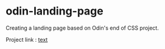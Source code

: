 # odin-landing-page
Creating a landing page based on Odin's end of CSS project.

Project link : [text](https://www.theodinproject.com/lessons/foundations-landing-page/project_submissions)
